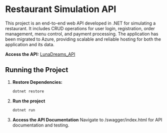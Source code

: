 # Restaurant Simulation API

This project is an end-to-end web API developed in .NET for simulating a restaurant. It includes CRUD operations for user login, registration, order management, menu control, and payment processing. The application has been migrated to Azure, providing scalable and reliable hosting for both the application and its data.

**Access the API:** [LunaDreams_API](https://lunadreamsapi.azurewebsites.net/index.html)

## Running the Project

1. **Restore Dependencies:**
   ```bash
   dotnet restore
   ```
2. **Run the project**
   ```bash
   dotnet run
   ```
3. **Access the API Documentation**
Navigate to /swagger/index.html for API documentation and testing.
